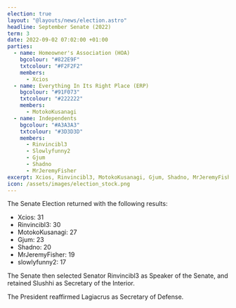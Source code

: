 ```yaml
---
election: true
layout: "@layouts/news/election.astro"
headline: September Senate (2022)
term: 3
date: 2022-09-02 07:02:00 +01:00
parties:
  - name: Homeowner's Association (HOA)
    bgcolour: "#822E9F"
    txtcolour: "#F2F2F2"
    members:
      - Xcios
  - name: Everything In Its Right Place (ERP)
    bgcolour: "#91F073"
    txtcolour: "#222222"
    members:
      - MotokoKusanagi
  - name: Independents
    bgcolour: "#A3A3A3"
    txtcolour: "#3D3D3D"
    members:
      - Rinvincibl3
      - Slowlyfunny2
      - Gjum
      - Shadno
      - MrJeremyFisher
excerpt: Xcios, Rinvincibl3, MotokoKusanagi, Gjum, Shadno, MrJeremyFisher, and slowlyfunny2 elected to the Senate.
icon: /assets/images/election_stock.png
---
```

The Senate Election returned with the following results:

- Xcios: 31
- Rinvincibl3: 30
- MotokoKusanagi: 27
- Gjum: 23
- Shadno: 20
- MrJeremyFisher: 19
- slowlyfunny2: 17

The Senate then selected Senator Rinvincibl3 as Speaker of the Senate, and retained Slushhi as Secretary of the Interior.

The President reaffirmed Lagiacrus as Secretary of Defense.